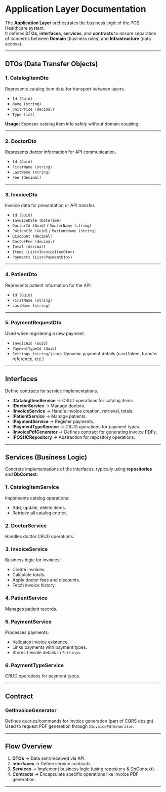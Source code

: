 
# Application Layer Documentation

The **Application Layer** orchestrates the business logic of the POS Healthcare system.  
It defines **DTOs**, **interfaces**, **services**, and **contracts** to ensure separation of concerns between **Domain** (business rules) and **Infrastructure** (data access).

---

## DTOs (Data Transfer Objects)

### 1. CatalogItemDto
Represents catalog item data for transport between layers.
- `Id (Guid)`  
- `Name (string)`  
- `UnitPrice (decimal)`  
- `Type (int)`  

**Usage:** Exposes catalog item info safely without domain coupling.

---

### 2. DoctorDto
Represents doctor information for API communication.
- `Id (Guid)`  
- `FirstName (string)`  
- `LastName (string)`  
- `Fee (decimal)`  

---

### 3. InvoiceDto
Invoice data for presentation or API transfer.
- `Id (Guid)`  
- `InvoiceDate (DateTime)`  
- `DoctorId (Guid)` / `DoctorName (string)`  
- `PatientId (Guid)` / `PatientName (string)`  
- `Discount (decimal)`  
- `DoctorFee (decimal)`  
- `Total (decimal)`  
- `Items (List<InvoiceItemDto>)`  
- `Payments (List<PaymentDto>)`  

---

### 4. PatientDto
Represents patient information for the API.
- `Id (Guid)`  
- `FirstName (string)`  
- `LastName (string)`  

---

### 5. PaymentRequestDto
Used when registering a new payment.
- `InvoiceId (Guid)`  
- `PaymentTypeId (Guid)`  
- `Settings (string/json)`: Dynamic payment details (card token, transfer reference, etc.)

---

## Interfaces

Define contracts for service implementations.

- **ICatalogItemService** → CRUD operations for catalog items.  
- **IDoctorService** → Manage doctors.  
- **IInvoiceService** → Handle invoice creation, retrieval, totals.  
- **IPatientService** → Manage patients.  
- **IPaymentService** → Register payments.  
- **IPaymentTypeService** → CRUD operations for payment types.  
- **IInvoicePdfGenerator** → Defines contract for generating invoice PDFs.  
- **IPOSHCRepository** → Abstraction for repository operations.  

---

## Services (Business Logic)

Concrete implementations of the interfaces, typically using **repositories** and **DbContext**.

### 1. CatalogItemService
Implements catalog operations:
- Add, update, delete items.
- Retrieve all catalog entries.

### 2. DoctorService
Handles doctor CRUD operations.

### 3. InvoiceService
Business logic for invoices:
- Create invoices.
- Calculate totals.
- Apply doctor fees and discounts.
- Fetch invoice history.

### 4. PatientService
Manages patient records.

### 5. PaymentService
Processes payments:
- Validates invoice existence.
- Links payments with payment types.
- Stores flexible details in `Settings`.

### 6. PaymentTypeService
CRUD operations for payment types.

---

## Contract

### GetInvoiceGenerator
Defines queries/commands for invoice generation (part of CQRS design).  
Used to request PDF generation through `IInvoicePdfGenerator`.

---

## Flow Overview
1. **DTOs** → Data sent/received via API.  
2. **Interfaces** → Define service contracts.  
3. **Services** → Implement business logic (using repository & DbContext).  
4. **Contracts** → Encapsulate specific operations like invoice PDF generation.  

---

